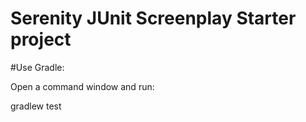 # Serenity JUnit Screenplay Starter project

#Use Gradle:

Open a command window and run:

gradlew test